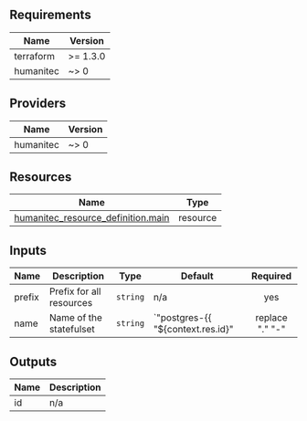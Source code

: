 <!-- BEGIN_TF_DOCS -->
## Requirements

| Name | Version |
|------|---------|
| terraform | >= 1.3.0 |
| humanitec | ~> 0 |

## Providers

| Name | Version |
|------|---------|
| humanitec | ~> 0 |

## Resources

| Name | Type |
|------|------|
| [humanitec_resource_definition.main](https://registry.terraform.io/providers/humanitec/humanitec/latest/docs/resources/resource_definition) | resource |

## Inputs

| Name | Description | Type | Default | Required |
|------|-------------|------|---------|:--------:|
| prefix | Prefix for all resources | `string` | n/a | yes |
| name | Name of the statefulset | `string` | `"postgres-{{ \"${context.res.id}\" | replace \".\" \"-\" | substr 0 52 }}\n"` | no |

## Outputs

| Name | Description |
|------|-------------|
| id | n/a |
<!-- END_TF_DOCS -->